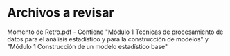 # Archivos a revisar

Momento de Retro.pdf - Contiene "Módulo 1 Técnicas de procesamiento de datos para el análisis estadístico y para la construcción de modelos" y "Módulo 1 Construcción de un modelo estadístico base"
